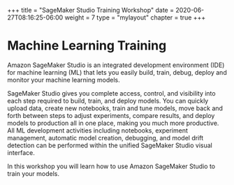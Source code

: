 +++
title = "SageMaker Studio Training Workshop"
date = 2020-06-27T08:16:25-06:00
weight = 7
type = "mylayout"
chapter = true
+++

# Machine Learning Training


Amazon SageMaker Studio is an integrated development environment (IDE) for machine learning (ML) that lets you easily build, train, debug, deploy and monitor your machine learning models.

SageMaker Studio gives you complete access, control, and visibility into each step required to build, train, and deploy models. You can quickly upload data, create new notebooks, train and tune models, move back and forth between steps to adjust experiments, compare results, and deploy models to production all in one place, making you much more productive. All ML development activities including notebooks, experiment management, automatic model creation, debugging, and model drift detection can be performed within the unified SageMaker Studio visual interface.

In this workshop you will learn how to use Amazon SageMaker Studio to train your models.
